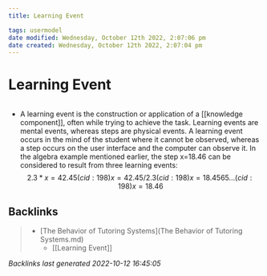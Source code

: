 ```yaml
---
title: Learning Event

tags: usermodel 
date modified: Wednesday, October 12th 2022, 2:07:06 pm
date created: Wednesday, October 12th 2022, 2:07:04 pm
---
```


# Learning Event
```toc
```

- A learning event is the construction or application of a [[knowledge component]], often while trying to achieve the task. Learning events are mental events, whereas steps are physical events. A learning event occurs in the mind of the student where it cannot be observed, whereas a step occurs on the user interface and the computer can observe it. In the algebra example mentioned earlier, the step x=18.46 can be considered to result from three learning events: $$2.3*x=42.45 (cid:198) x=42.45/2.3 (cid:198) x=18.4565… (cid:198) x=18.46$$

## Backlinks

> - [The Behavior of Tutoring Systems](The Behavior of Tutoring Systems.md)
>   - [[Learning Event]]

_Backlinks last generated 2022-10-12 16:45:05_
